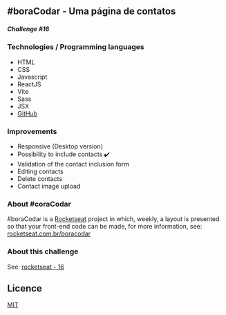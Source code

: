 
## #boraCodar - Uma página de contatos
##### Challenge #16


### Technologies / Programming languages

- HTML
- CSS
- Javascript
- ReactJS
- Vite
- Sass
- JSX
- [GitHub](https://github.com/)

### Improvements
  - Responsive (Desktop version)
  - Possibility to include contacts ✔️
  - Validation of the contact inclusion form
  - Editing contacts
  - Delete contacts
  - Contact image upload


### About #coraCodar

#boraCodar is a [Rocketseat](https://rocketseat.com.br) project  in which, weekly, a layout is presented so that your front-end code can be made, for more information, see: [rocketseat.com.br/boracodar](https://rocketseat.com.br/boracodar)


### About this challenge
See: [rocketseat - 16](https://rocketseat.com.br/boracodar/desafios-anteriores/uma-pagina-de-contatos-desafio-16) 

  ## Licence
  [MIT](https://choosealicense.com/licenses/mit/)

